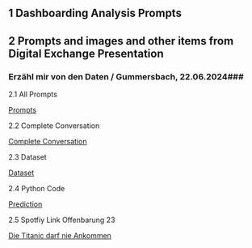 ## 1 Dashboarding Analysis Prompts ##
## 2 Prompts and images and other items from Digital Exchange Presentation ##
### Erzähl mir von den Daten / Gummersbach, 22.06.2024### 

2.1 All Prompts

[Prompts](Titanic%20Dataset/Titanic%20Questions.md)

2.2 Complete Conversation

[Complete Conversation](Titanic%20Dataset/Titanic%20Dataset%20Full%20Conversation.md)

2.3 Dataset

[Dataset](Titanic%20Dataset/Complete%20Conversatiob.md)

2.4 Python Code

[Prediction](Titanic%20Dataset/Complete%20Conversatiob.md)

2.5 Spotfiy Link Offenbarung 23 

[Die Titanic darf nie Ankommen](https://open.spotify.com/album/6waeaRCI5HTFTmkQtghMVS)

